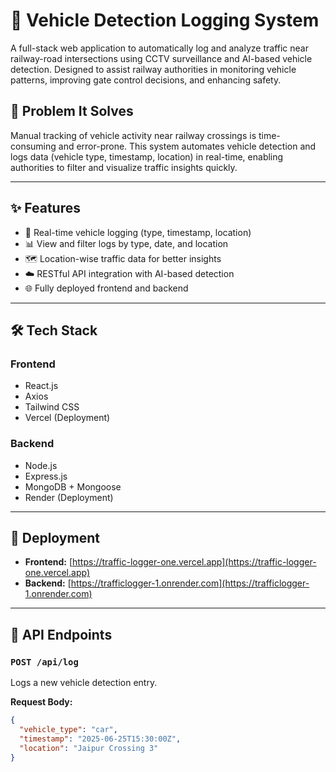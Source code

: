 # 🚦 Vehicle Detection Logging System

A full-stack web application to automatically log and analyze traffic near railway-road intersections using CCTV surveillance and AI-based vehicle detection. Designed to assist railway authorities in monitoring vehicle patterns, improving gate control decisions, and enhancing safety.

## 🧩 Problem It Solves

Manual tracking of vehicle activity near railway crossings is time-consuming and error-prone. This system automates vehicle detection and logs data (vehicle type, timestamp, location) in real-time, enabling authorities to filter and visualize traffic insights quickly.

---

## ✨ Features

- 🚗 Real-time vehicle logging (type, timestamp, location)
- 📊 View and filter logs by type, date, and location
- 🗺️ Location-wise traffic data for better insights
- ☁️ RESTful API integration with AI-based detection
- 🌐 Fully deployed frontend and backend

---

## 🛠 Tech Stack

### Frontend
- React.js
- Axios
- Tailwind CSS
- Vercel (Deployment)

### Backend
- Node.js
- Express.js
- MongoDB + Mongoose
- Render (Deployment)

---

## 🚀 Deployment

- **Frontend:** [https://traffic-logger-one.vercel.app](https://traffic-logger-one.vercel.app)
- **Backend:** [https://trafficlogger-1.onrender.com](https://trafficlogger-1.onrender.com)

---

## 🧪 API Endpoints

### `POST /api/log`

Logs a new vehicle detection entry.

**Request Body:**
```json
{
  "vehicle_type": "car",
  "timestamp": "2025-06-25T15:30:00Z",
  "location": "Jaipur Crossing 3"
}


